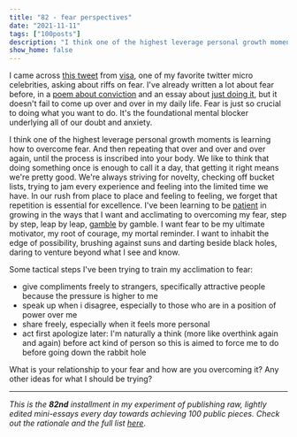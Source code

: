 ```yaml
---
title: "82 - fear perspectives"
date: "2021-11-11"
tags: ["100posts"]
description: "I think one of the highest leverage personal growth moments is learning how to overcome fear. And then repeating that over and over and over again, until the process is inscribed into your body."
show_home: false
---
```


I came across [this tweet](https://twitter.com/visakanv/status/1458829216913317891?s=21) from [visa](https://twitter.com/visakanv), one of my favorite twitter micro celebrities, asking about riffs on fear. I've already written a lot about fear before, in a [poem about conviction](/experiments/100posts/conviction) and an essay about [just doing it](/experiments/100posts/fear), but it doesn't fail to come up over and over in my daily life. Fear is just so crucial to doing what you want to do. It's the foundational mental blocker underlying all of our doubt and anxiety. 

I think one of the highest leverage personal growth moments is learning how to overcome fear. And then repeating that over and over and over again, until the process is inscribed into your body. We like to think that doing something once is enough to call it a day, that getting it right means we're pretty good. We're always striving for novelty, checking off bucket lists, trying to jam every experience and feeling into the limited time we have. In our rush from place to place and feeling to feeling, we forget that repetition is essential for excellence. I've been learning to be [patient](/experiments/100posts/impatience) in growing in the ways that I want and acclimating to overcoming my fear, step by step, leap by leap, [gamble](/posts/gambling) by gamble. I want fear to be my ultimate motivator, my root of courage, my mortal reminder. I want to inhabit the edge of possibility, brushing against suns and darting beside black holes, daring to venture beyond what I see and know.

Some tactical steps I've been trying to train my acclimation to fear:
* give compliments freely to strangers, specifically attractive people because the pressure is higher to me
* speak up when i disagree, especially to those who are in a position of power over me
* share freely, especially when it feels more personal
* act first apologize later: I'm naturally a think (more like overthink again and again) before act kind of person so this is aimed to force me to do before going down the rabbit hole

What is your relationship to your fear and how are you overcoming it? Any other ideas for what I should be trying?

---
*This is the **82nd** installment in my experiment of publishing raw, lightly edited mini-essays every day towards achieving 100 public pieces. Check out the rationale and the full list [here](/experiments/100posts/)*.
